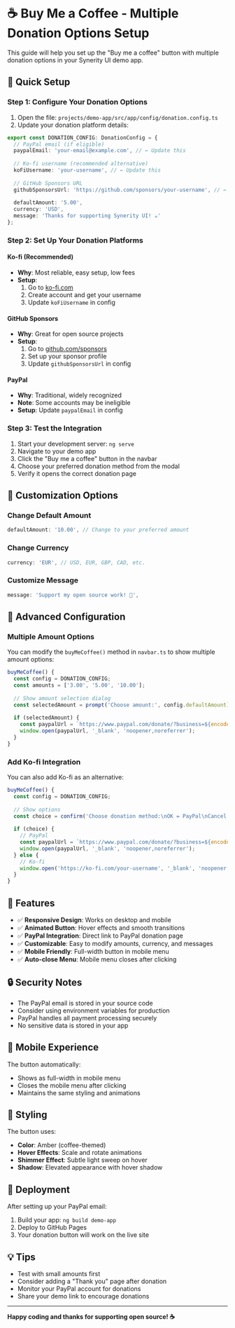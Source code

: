 # ☕ Buy Me a Coffee - Multiple Donation Options Setup

This guide will help you set up the "Buy me a coffee" button with multiple donation options in your Synerity UI demo app.

## 🚀 Quick Setup

### Step 1: Configure Your Donation Options

1. Open the file: `projects/demo-app/src/app/config/donation.config.ts`
2. Update your donation platform details:

```typescript
export const DONATION_CONFIG: DonationConfig = {
  // PayPal email (if eligible)
  paypalEmail: 'your-email@example.com', // ← Update this
  
  // Ko-fi username (recommended alternative)
  koFiUsername: 'your-username', // ← Update this
  
  // GitHub Sponsors URL
  githubSponsorsUrl: 'https://github.com/sponsors/your-username', // ← Update this
  
  defaultAmount: '5.00',
  currency: 'USD',
  message: 'Thanks for supporting Synerity UI! ☕'
};
```

### Step 2: Set Up Your Donation Platforms

#### **Ko-fi (Recommended)**
- **Why**: Most reliable, easy setup, low fees
- **Setup**: 
  1. Go to [ko-fi.com](https://ko-fi.com)
  2. Create account and get your username
  3. Update `koFiUsername` in config

#### **GitHub Sponsors**
- **Why**: Great for open source projects
- **Setup**:
  1. Go to [github.com/sponsors](https://github.com/sponsors)
  2. Set up your sponsor profile
  3. Update `githubSponsorsUrl` in config

#### **PayPal**
- **Why**: Traditional, widely recognized
- **Note**: Some accounts may be ineligible
- **Setup**: Update `paypalEmail` in config

### Step 3: Test the Integration

1. Start your development server: `ng serve`
2. Navigate to your demo app
3. Click the "Buy me a coffee" button in the navbar
4. Choose your preferred donation method from the modal
5. Verify it opens the correct donation page

## 🎨 Customization Options

### Change Default Amount
```typescript
defaultAmount: '10.00', // Change to your preferred amount
```

### Change Currency
```typescript
currency: 'EUR', // USD, EUR, GBP, CAD, etc.
```

### Customize Message
```typescript
message: 'Support my open source work! 🚀',
```

## 🔧 Advanced Configuration

### Multiple Amount Options
You can modify the `buyMeCoffee()` method in `navbar.ts` to show multiple amount options:

```typescript
buyMeCoffee() {
  const config = DONATION_CONFIG;
  const amounts = ['3.00', '5.00', '10.00'];
  
  // Show amount selection dialog
  const selectedAmount = prompt('Choose amount:', config.defaultAmount);
  
  if (selectedAmount) {
    const paypalUrl = `https://www.paypal.com/donate/?business=${encodeURIComponent(config.paypalEmail)}&amount=${selectedAmount}&currency_code=${config.currency}&item_name=${encodeURIComponent(config.message)}`;
    window.open(paypalUrl, '_blank', 'noopener,noreferrer');
  }
}
```

### Add Ko-fi Integration
You can also add Ko-fi as an alternative:

```typescript
buyMeCoffee() {
  const config = DONATION_CONFIG;
  
  // Show options
  const choice = confirm('Choose donation method:\nOK = PayPal\nCancel = Ko-fi');
  
  if (choice) {
    // PayPal
    const paypalUrl = `https://www.paypal.com/donate/?business=${encodeURIComponent(config.paypalEmail)}&amount=${config.defaultAmount}&currency_code=${config.currency}&item_name=${encodeURIComponent(config.message)}`;
    window.open(paypalUrl, '_blank', 'noopener,noreferrer');
  } else {
    // Ko-fi
    window.open('https://ko-fi.com/your-username', '_blank', 'noopener,noreferrer');
  }
}
```

## 🎯 Features

- ✅ **Responsive Design**: Works on desktop and mobile
- ✅ **Animated Button**: Hover effects and smooth transitions
- ✅ **PayPal Integration**: Direct link to PayPal donation page
- ✅ **Customizable**: Easy to modify amounts, currency, and messages
- ✅ **Mobile Friendly**: Full-width button in mobile menu
- ✅ **Auto-close Menu**: Mobile menu closes after clicking

## 🔒 Security Notes

- The PayPal email is stored in your source code
- Consider using environment variables for production
- PayPal handles all payment processing securely
- No sensitive data is stored in your app

## 📱 Mobile Experience

The button automatically:
- Shows as full-width in mobile menu
- Closes the mobile menu after clicking
- Maintains the same styling and animations

## 🎨 Styling

The button uses:
- **Color**: Amber (coffee-themed)
- **Hover Effects**: Scale and rotate animations
- **Shimmer Effect**: Subtle light sweep on hover
- **Shadow**: Elevated appearance with hover shadow

## 🚀 Deployment

After setting up your PayPal email:
1. Build your app: `ng build demo-app`
2. Deploy to GitHub Pages
3. Your donation button will work on the live site

## 💡 Tips

- Test with small amounts first
- Consider adding a "Thank you" page after donation
- Monitor your PayPal account for donations
- Share your demo link to encourage donations

---

**Happy coding and thanks for supporting open source! ☕**
